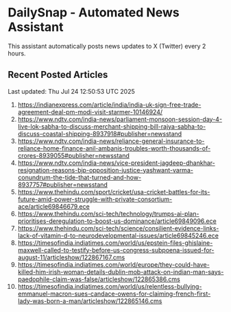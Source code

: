 # DailySnap - Automated News Assistant

This assistant automatically posts news updates to X (Twitter) every 2 hours.

## Recent Posted Articles

Last updated: Thu Jul 24 12:50:53 UTC 2025

1. https://indianexpress.com/article/india/india-uk-sign-free-trade-agreement-deal-pm-modi-visit-starmer-10146924/
2. https://www.ndtv.com/india-news/parliament-monsoon-session-day-4-live-lok-sabha-to-discuss-merchant-shipping-bill-rajya-sabha-to-discuss-coastal-shipping-8937918#publisher=newsstand
3. https://www.ndtv.com/india-news/reliance-general-insurance-to-reliance-home-finance-anil-ambanis-troubles-worth-thousands-of-crores-8939055#publisher=newsstand
4. https://www.ndtv.com/india-news/vice-president-jagdeep-dhankhar-resignation-reasons-bjp-opposition-justice-yashwant-varma-conundrum-the-tide-that-turned-and-how-8937757#publisher=newsstand
5. https://www.thehindu.com/sport/cricket/usa-cricket-battles-for-its-future-amid-power-struggle-with-private-consortium-ace/article69846679.ece
6. https://www.thehindu.com/sci-tech/technology/trumps-ai-plan-prioritises-deregulation-to-boost-us-dominance/article69849096.ece
7. https://www.thehindu.com/sci-tech/science/consilient-evidence-links-lack-of-vitamin-d-to-neurodevelopmental-issues/article69845246.ece
8. https://timesofindia.indiatimes.com/world/us/epstein-files-ghislaine-maxwell-called-to-testify-before-us-congress-subpoena-issued-for-august-11/articleshow/122867167.cms
9. https://timesofindia.indiatimes.com/world/europe/they-could-have-killed-him-irish-woman-details-dublin-mob-attack-on-indian-man-says-paedophile-claim-was-false/articleshow/122865386.cms
10. https://timesofindia.indiatimes.com/world/us/relentless-bullying-emmanuel-macron-sues-candace-owens-for-claiming-french-first-lady-was-born-a-man/articleshow/122865146.cms
